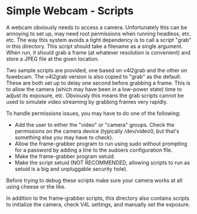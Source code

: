 # Simple Webcam - Scripts
A webcam obviously needs to access a camera.  Unfortunately this can be
annoying to set up, may need root permissions when running headless, etc. etc.
The way this system avoids a tight dependency is to call a script "grab"
in this directory.  This script should take a filename as a single argument.
When run, it should grab a frame (at whatever resolution is convenient)
and store a JPEG file at the given location.

Two sample scripts are provided, one based on v4l2grab and the other on
fswebcam.  The v4l2grab version is also copied to "grab" as the default.
These are both set up to delay one second before grabbing a frame.  This is
to allow the camera (which may have been in a low-power state) time to 
adjust its exposure, etc.  Obviously this means the grab scripts cannot be 
used to simulate video streaming by grabbing frames very rapidly.

To handle permissions issues, you may have to do one of the following:
- Add the user to either the "video" or "camera" groups.  Check the 
  permissions on the camera device (typically /dev/video0, but that's
  something else you may have to check).
- Allow the frame-grabber program to run using sudo without prompting for
  a password by adding a line to the sudoers configuration file.
- Make the frame-grabber program setuid.
- Make the script setuid (NOT RECOMMENDED, allowing scripts to run as 
  setuid is a big and unpluggable security hole).

Before trying to debug these scripts make sure your camera works at all
using cheese or the like.

In addition to the frame-grabber scripts, this directory also contains
scripts to initialize the camera, check V4L settings, and manually set
the exposure.
